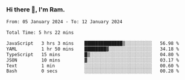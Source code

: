 ### Hi there 👋, I'm Ram.

<!--START_SECTION:waka-->

```txt
From: 05 January 2024 - To: 12 January 2024

Total Time: 5 hrs 22 mins

JavaScript   3 hrs 3 mins    ██████████████▒░░░░░░░░░░   56.98 %
YAML         1 hr 50 mins    ████████▓░░░░░░░░░░░░░░░░   34.18 %
TypeScript   15 mins         █▒░░░░░░░░░░░░░░░░░░░░░░░   04.80 %
JSON         10 mins         ▓░░░░░░░░░░░░░░░░░░░░░░░░   03.17 %
Text         1 min           ░░░░░░░░░░░░░░░░░░░░░░░░░   00.60 %
Bash         0 secs          ░░░░░░░░░░░░░░░░░░░░░░░░░   00.28 %
```

<!--END_SECTION:waka-->
